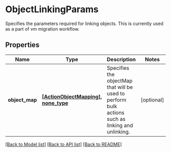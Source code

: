 # ObjectLinkingParams

Specifies the parameters required for linking objects. This is currently used as a part of vm migration workflow.

## Properties
Name | Type | Description | Notes
------------ | ------------- | ------------- | -------------
**object_map** | [**[ActionObjectMapping], none_type**](ActionObjectMapping.md) | Specifies the objectMap that will be used to perform bulk actions such as linking and unlinking. | [optional] 

[[Back to Model list]](../README.md#documentation-for-models) [[Back to API list]](../README.md#documentation-for-api-endpoints) [[Back to README]](../README.md)


